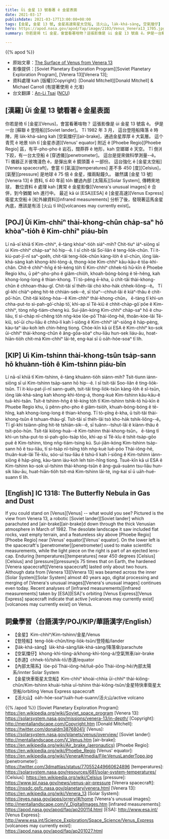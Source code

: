 ```yaml
---
title: Ùi 金星 13 號看著 ê 金星表面
date: 2021-03-17
publishdate: 2021-03-17T13:00:00+08:00
tags: [金星, 金星 13 號, 金星高速衛星太空船, 活火山, la̍k-khá-sàng, 空氣擋仔]
hero: https://apod.nasa.gov/apod/fap/image/2103/Venus_Venera13_1705.jpg
summary: 你若是徛 tī 金星，會當看著啥物？這張影像是 ùi 金星 13 號翕 ê。伊是一台蘇聯 ê 登陸船。Tī 1982 年 3 月，這台登陸船降落 ê 時陣，用 la̍k-khá-sàng kah 空氣擋仔，通過金星厚厚 ê 大氣層。

---
```


{{% apod %}}

- 原始文章：[The Surface of Venus from Venera 13](https://apod.nasa.gov/apod/ap210317.html)
- 影像提供：[Soviet Planetary Exploration Program][Soviet Planetary Exploration Program], [Venera 13][Venera 13];
- 資料處理 kah [版權][Copyright]: [Donald Mitchell][Donald Mitchell] & Michael Carroll (有提著使用 ê 允准)
- 台文翻譯：[An-Li Tsai](mailto:thianbu.taigi@gmail.com) ([NCU](https://www.astro.ncu.edu.tw))

## [漢羅] Ùi 金星 13 號看著 ê 金星表面
你若是徛 tī [金星][Venus]，會當看著啥物？
這張影像是 ùi 金星 13 號翕 ê。
伊是一台 [蘇聯 ê 登陸船][Soviet lander]。
Tī 1982 年 3 月， 這台登陸船降落 ê 時陣，用 la̍k-khá-sàng kah [空氣擋仔][air-brake]，通過金星厚厚 ê 大氣層。
這个青荒 ê 地景 to̍h tī [金星赤道][Venus' equator] 附近 ê [Phoebe Regio][Phoebe Regio] 區，有平-pho-pho ê 岩石，闊莽莽 ê 地形，kah 空瑯瑯 ê 天空。
Tī 倒爿下跤，有一台太空船 ê [穿透儀][penetrometer]。
這台是提來做科學測量--ê。
Tī 儀器正爿彼塊淺色 ê，是彈出來 ê 鏡頭蓋 ê 一部份。
這台強化 ê [金星太空船][Venera spacecraft]，會當 tī [氣溫][temperatures] 差不多 450 [度][Celsius]，[氣壓][pressure] 是地球 ê 75 倍 ê 金星，擋兩點鐘久。
雖然講 [金星 13 號][Venera 13] ê 資料, tī 40 年前 to̍h 軁過內部 [太陽系][Solar System], 傳轉來地球，
數位資料 ê 處理 kah [異常 ê 金星影像][Venera's unusual images] ê 合併，到今猶閣 leh 進行中。
最近 kā ùi [ESA][ESA] ê [金星高速][Venus Express] 衛星太空船 ê [紅外線資料][infrared measurements] 分析了後，發現著這馬金星內底，應該是有活 [火山 tī lih][volcanoes may currently exist]。

## [POJ] Ùi Kim-chhiⁿ thài-khong-chûn cha̍p-saⁿ hō khòaⁿ-tio̍h ê Kim-chhiⁿ piáu-bīn

Lí nā-sī khiā tī Kim-chhiⁿ, ē-tàng khòaⁿ-tio̍h siáⁿ-mih?
Chit-tiuⁿ iáⁿ-siōng sī ùi Kim-chhiⁿ cha̍p-saⁿ hō hip--ê.
I sī chi̍t-tâi So͘-liân ê teng-lio̍k-chûn.
Tī it-kiú-pat-jī-nî saⁿ-goe̍h, chit-tâi teng-lio̍k-chûn kàng-lo̍h ê sî-chūn, iōng la̍k-khá-sàng kah khong-khì-tòng-á, thong-kòe Kim-chhiⁿ kāu-kāu-ê tōa-khì-chân.
Chit-ê chhiⁿ-hn̄g ê tē-kéng to̍h tī Kim-chhiⁿ chhek-tō hū-kīn ê Phoebe Regio khu, ū pêⁿ-pho-pho ê giâm-chio̍h, khoah-bóng-bóng ê tē-hêng, kah khong-long-long ê thian-khong.
Tī tò-pêng ē-kha, ū chi̍t-tâi thài-khong-chûn ê chhoan-thàu-gî.
Chit-tâi sī the̍h-lâi chò kho-ha̍k chhek-liông--ê。
Tī gî-khì chiàⁿ-pêng hit-tè chhián-sek--ê, sī tôaⁿ--chhut-lâi ê kiàⁿ-thâu ê chi̍t-pō͘-hūn.
Chit-tâi kiông-hòa--ê Kim-chhiⁿ thài-khong-chûn， ē-tàng tī khì-un chha-put-to sì-pah-gō͘-cha̍p tō͘, khì-ap sī Tē-kiû ê chhit-cha̍p-gō͘ pōe ê Kim-chhiⁿ, tòng nn̄g-tiám-cheng kú.
Sui-jiân-kóng Kim-chhiⁿ cha̍p-saⁿ hō ê chu-liāu, tī sì-cha̍p nî-chêng to̍h nǹg-kòe lōe-pō͘ Thài-iông-hē, thoân-kòe-lâi Tē-kiû, só͘-ūi chu-liāu ê chhú-lí kah ī-siông ê Kim-chhiⁿ iáⁿ-siōng ê ha̍p-pèng, kàu-taⁿ iáu-koh leh chìn-hêng tiong.
Chòe-kīn kā ùi ESA ê Kim-chhiⁿ ko-sok ūi-chhiⁿ thài-khong-chûn ê âng-gōa-sòaⁿ chu-liāu hun-sek liáu-āu, hoat-hiān-tio̍h chit-má Kim-chhiⁿ lāi-té, eng-kai sī ū oa̍h-hóe-soaⁿ tī lih.

## [KIP] Uì Kim-tshinn thài-khong-tsûn tsa̍p-sann hō khuànn-tio̍h ê Kim-tshinn piáu-bīn

Lí nā-sī khiā tī Kim-tshinn, ē-tàng khuànn-tio̍h siánn-mih?
Tsit-tiunn iánn-siōng sī uì Kim-tshinn tsa̍p-sann hō hip--ê.
I sī tsi̍t-tâi Soo-liân ê ting-lio̍k-tsûn.
Tī it-kíu-pat-jī-nî sann-gue̍h, tsit-tâi ting-lio̍k-tsûn kàng-lo̍h ê sî-tsūn, iōng la̍k-khá-sàng kah khong-khì-tòng-á, thong-kuè Kim-tshinn kāu-kāu-ê tuā-khì-tsân.
Tsit-ê tshinn-hn̄g ê tē-kíng to̍h tī Kim-tshinn tshik-tō hū-kīn ê Phuebe Regio khu, ū pênn-pho-pho ê giâm-tsio̍h, khuah-bóng-bóng ê tē-hîng, kah khong-long-long ê thian-khong.
Tī tò-pîng ē-kha, ū tsi̍t-tâi thài-khong-tsûn ê tshuan-thàu-gî.
Tsit-tâi sī the̍h-lâi tsò kho-ha̍k tshik-liông--ê。
Tī gî-khì tsiànn-pîng hit-tè tshián-sik--ê, sī tuânn--tshut-lâi ê kiànn-thâu ê tsi̍t-pōo-hūn.
Tsit-tâi kiông-huà--ê Kim-tshinn thài-khong-tsûn， ē-tàng tī khì-un tsha-put-to sì-pah-gōo-tsa̍p tōo, khì-ap sī Tē-kîu ê tshit-tsa̍p-gōo puē ê Kim-tshinn, tòng nn̄g-tiám-tsing kú.
Sui-jiân-kóng Kim-tshinn tsa̍p-sann hō ê tsu-liāu, tī sì-tsa̍p nî-tsîng to̍h nǹg-kuè luē-pōo Thài-iông-hē, thuân-kuè-lâi Tē-kîu, sóo-uī tsu-liāu ê tshú-lí kah ī-siông ê Kim-tshinn iánn-siōng ê ha̍p-pìng, kàu-tann iáu-koh leh tsìn-hîng tiong.
Tsuè-kīn kā uì ESA ê Kim-tshinn ko-sok uī-tshinn thài-khong-tsûn ê âng-guā-suànn tsu-liāu hun-sik liáu-āu, huat-hiān-tio̍h tsit-má Kim-tshinn lāi-té, ing-kai sī ū ua̍h-hué-suann tī lih.

## [English] IC 1318: The Butterfly Nebula in Gas and Dust

If you could stand on [Venus][Venus] -- what would you see? Pictured is the view from Venera 13, a robotic [Soviet lander][Soviet lander] which parachuted and [air-brake][air-brake]d down through the thick Venusian atmosphere in March of 1982. The desolate landscape it saw included flat rocks, vast empty terrain, and a featureless sky above [Phoebe Regio][Phoebe Regio] near [Venus' equator][Venus' equator]. On the lower left is the spacecraft's [penetrometer][penetrometer] used to make scientific measurements, while the light piece on the right is part of an ejected lens-cap. Enduring [temperatures][temperatures] near 450 degrees [Celsius][Celsius] and [pressure][pressure]s 75 times that on Earth, the hardened [Venera spacecraft][Venera spacecraft] lasted only about two hours. Although data from [Venera 13][Venera 13] was beamed across the inner [Solar System][Solar System] almost 40 years ago, digital processing and merging of [Venera's unusual images][Venera's unusual images] continues even today. Recent analyses of [infrared measurements][infrared measurements] taken by [ESA][ESA]'s orbiting [Venus Express][Venus Express] spacecraft indicate that active [volcanoes may currently exist][volcanoes may currently exist] on Venus.

## 詞彙學習（台語漢字/POJ/KIP/華語漢字/English）

- 【金星】Kim-chhiⁿ/Kim-tshinn/金星/Venus
- 【登陸船】teng-lio̍k-chûn/ting-lio̍k-tsûn/登陸船/lander
- 【la̍k-khá-sàng】la̍k-khá-sàng/la̍k-khá-sàng/降落傘/parachute
- 【空氣擋仔】khong-khì-tòng-á/khong-khì-tòng-á/空氣煞車/air-brake
- 【赤道】chhek-tō/tshik-tō/赤道/equator
- 【內部太陽系】lōe-pō͘ Thài-iông-hē/luē-pōo Thài-iông-hē/內部太陽系/innter Solar System
- 【金星快車衛星太空船】Kim-chhiⁿ khoài-chhia ūi-chhiⁿ thài-kiông-chûn/Kim-tshinn khuài-tshia uī-tshinn thài-kiông-tsûn/金星特快車衛星太空船/orbiting Venus Express spacecraft
- 【活火山】oa̍h-hóe-soaⁿ/ua̍h-hué-suann/活火山/active volcano


{{% /apod %}}
[Soviet Planetary Exploration Program]: https://en.wikipedia.org/wiki/Soviet_space_program
[Venera 13]: https://solarsystem.nasa.gov/missions/venera-13/in-depth/
[Copyright]: http://mentallandscape.com/Copyright.htm
[Donald Mitchell]: https://twitter.com/donaldm38768041/
[Venus]: https://solarsystem.nasa.gov/planets/venus/overview/
[Soviet lander]: http://mentallandscape.com/V_Venus.htm
[air-brake]: https://en.wikipedia.org/wiki/Air_brake_(aeronautics)
[Phoebe Regio]: https://en.wikipedia.org/wiki/Phoebe_Regio
[Venus' equator]: https://en.wikipedia.org/wiki/Venera#/media/File:VenusLanderTopo.jpg
[penetrometer]: https://twitter.com/3dmattias/status/770552449660624896
[temperatures]: https://solarsystem.nasa.gov/resources/681/solar-system-temperatures/
[Celsius]: https://en.wikipedia.org/wiki/Celsius
[pressure]: https://www.jpl.nasa.gov/news/venus-air-pressure
[Venera spacecraft]: https://nssdc.gsfc.nasa.gov/planetary/venera.html
[Venera 13]: https://en.wikipedia.org/wiki/Venera_13
[Solar System]: https://eyes.nasa.gov/apps/orrery/#/home
[Venera's unusual images]: http://mentallandscape.com/V_DigitalImages.htm
[infrared measurements]: https://apod.nasa.gov/apod/fap/ap200114.html
[ESA]: http://www.esa.int/
[Venus Express]: http://www.esa.int/Science_Exploration/Space_Science/Venus_Express
[volcanoes may currently exist]: https://apod.nasa.gov/apod/fap/ap201027.html
